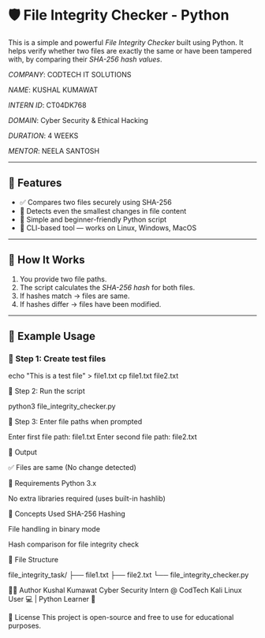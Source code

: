 # 🛡️ File Integrity Checker - Python

This is a simple and powerful *File Integrity Checker* built using Python. It helps verify whether two files are exactly the same or have been tampered with, by comparing their *SHA-256 hash values*.

*COMPANY*: CODTECH IT SOLUTIONS

*NAME*: KUSHAL KUMAWAT

*INTERN ID*: CT04DK768

*DOMAIN*: Cyber Security & Ethical Hacking

*DURATION*: 4 WEEKS

*MENTOR*: NEELA SANTOSH

---

## 📌 Features

- ✅ Compares two files securely using SHA-256
- 🔐 Detects even the smallest changes in file content
- 🧠 Simple and beginner-friendly Python script
- 📂 CLI-based tool — works on Linux, Windows, MacOS

---

## 🚀 How It Works

1. You provide two file paths.
2. The script calculates the *SHA-256 hash* for both files.
3. If hashes match → files are same.
4. If hashes differ → files have been modified.

---

## 🧪 Example Usage

### 🔹 Step 1: Create test files

echo "This is a test file" > file1.txt
cp file1.txt file2.txt

🔹 Step 2: Run the script

python3 file_integrity_checker.py

🔹 Step 3: Enter file paths when prompted

Enter first file path: file1.txt
Enter second file path: file2.txt

🔹 Output

✅ Files are same (No change detected)

🧰 Requirements
Python 3.x

No extra libraries required (uses built-in hashlib)

🧠 Concepts Used
SHA-256 Hashing

File handling in binary mode

Hash comparison for file integrity check

📁 File Structure

file_integrity_task/
├── file1.txt
├── file2.txt
└── file_integrity_checker.py

👨‍💻 Author
Kushal Kumawat
Cyber Security Intern @ CodTech
Kali Linux User 💻 | Python Learner 🐍

📜 License
This project is open-source and free to use for educational purposes.
